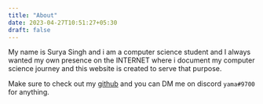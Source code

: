 ```yaml
---
title: "About"
date: 2023-04-27T10:51:27+05:30
draft: false
---
```


My name is Surya Singh and i am a computer science student and I always wanted my own presence on the INTERNET where i document my computer science journey and this website is created to serve that purpose.

Make sure to check out my [github](https://github.com/suryapsp) and you can DM me on discord `yama#9700` for anything.


